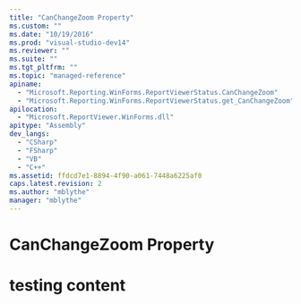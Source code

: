 ```yaml
---
title: "CanChangeZoom Property"
ms.custom: ""
ms.date: "10/19/2016"
ms.prod: "visual-studio-dev14"
ms.reviewer: ""
ms.suite: ""
ms.tgt_pltfrm: ""
ms.topic: "managed-reference"
apiname: 
  - "Microsoft.Reporting.WinForms.ReportViewerStatus.CanChangeZoom"
  - "Microsoft.Reporting.WinForms.ReportViewerStatus.get_CanChangeZoom"
apilocation: 
  - "Microsoft.ReportViewer.WinForms.dll"
apitype: "Assembly"
dev_langs: 
  - "CSharp"
  - "FSharp"
  - "VB"
  - "C++"
ms.assetid: ffdcd7e1-8894-4f90-a061-7448a6225af0
caps.latest.revision: 2
ms.author: "mblythe"
manager: "mblythe"
---
```

# CanChangeZoom Property
# testing content